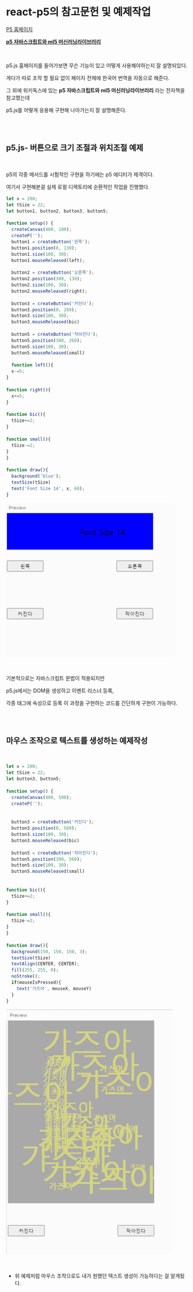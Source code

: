 # react-p5의 참고문헌 및 예제작업

[P5 홈페이지](https://p5js.org/ko/) 

[**p5 자바스크립트와 ml5 머신러닝라이브러리**](https://wikidocs.net/book/5373)

<br />

p5.js 홈페이지를 들어가보면 무슨 기능이 있고 어떻게 사용해야하는지 잘 설명되있다.

게다가 따로 조작 할 필요 없이 페이지 전체에 한국어 번역을 자동으로 해준다.

그 외에 위키독스에 있는 **p5 자바스크립트와 ml5 머신러닝라이브러리** 라는 전자책을 참고했는데

p5.js를 어떻게 응용해 구현해 나아가는지 잘 설명해준다.

<br />
<br />

## p5.js- 버튼으로 크기 조절과 위치조절 예제

<br />

p5의 각종 메서드를 시험적인 구현을 하기에는 p5 에디터가 제격이다.

여기서 구현해본걸 실제 로컬 디렉토리에 순환적인 작업을 진행했다.

```jsx
let x = 200;
let tSize = 22;
let button1, button2, button3, button5;

function setup() {
  createCanvas(400, 100);
  createP('');
  button1 = createButton('왼쪽');
  button1.position(0, 130);
  button1.size(100, 30);
  button1.mouseReleased(left);

  button2 = createButton('오른쪽');
  button2.position(300, 130);
  button2.size(100, 30);
  button2.mouseReleased(right);

  button3 = createButton('커진다');
  button3.position(0, 260);
  button3.size(100, 30);
  button3.mouseReleased(bic)

  button5 = createButton('작아진다');
  button5.position(300, 260);
  button5.size(100, 30);
  button5.mouseReleased(small)

  function left(){
  x-=5;
}

function right(){
  x+=5;
}

function bic(){
  tSize+=2;
}

function small(){
  tSize-=2;
}
}

function draw(){
  background('blue');
  textSize(tSize)
  text('Font Size 14', x, 60);
}
```

![img](https://github.com/DragooCho/TIL/blob/main/image/jjalbang15.png?raw=true%3E)

<br />

기본적으로는 자바스크립트 문법이 적용되지만

p5.js에서는 DOM을 생성하고 이벤트 리스너 등록,

각종 태그에 속성으로 등록 이 과정을 구현하는 코드를 간단하게 구현이 가능하다.

<br />
<br />

## 마우스 조작으로 텍스트를 생성하는 예제작성

<br />

```jsx
let x = 200;
let tSize = 22;
let button3, button5;

function setup() {
  createCanvas(400, 500);
  createP('');
  
  
  button3 = createButton('커진다');
  button3.position(0, 560);
  button3.size(100, 30);
  button3.mouseReleased(bic)
  
  button5 = createButton('작아진다');
  button5.position(300, 560);
  button5.size(100, 30);
  button5.mouseReleased(small)
  

function bic(){
  tSize+=2;
}

function small(){
  tSize-=2;
}
}

function draw(){
  background(150, 150, 150, 3);
  textSize(tSize)
  textAlign(CENTER, CENTER);
  fill(255, 255, 0);
  noStroke();
  if(mouseIsPressed){
    text('가즈아', mouseX, mouseY)
  }
}
```

![img](https://github.com/DragooCho/TIL/blob/main/image/jjalbang16.png?raw=true)

<br />

- 위 예제처럼 마우스 조작으로도 내가 원했던 텍스트 생성이 가능하다는 걸 알게됬다.

